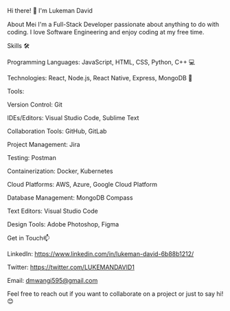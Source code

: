 Hi there! 👋 I'm Lukeman David

About Meℹ
I'm a Full-Stack Developer passionate about anything to do with coding. I love Software Engineering and enjoy coding at my free time.

Skills 🛠️

Programming Languages: JavaScript, HTML, CSS, Python, C++ 💻

Technologies: React, Node.js, React Native, Express, MongoDB 🚀


Tools:

  Version Control: Git

  IDEs/Editors: Visual Studio Code, Sublime Text
  
  Collaboration Tools: GitHub, GitLab
  
  Project Management: Jira
  
  Testing: Postman

  Containerization: Docker, Kubernetes
  
  Cloud Platforms: AWS, Azure, Google Cloud Platform
  
  Database Management: MongoDB Compass
  
  Text Editors: Visual Studio Code
  
  Design Tools: Adobe Photoshop, Figma


Get in Touch📫

LinkedIn: https://www.linkedin.com/in/lukeman-david-6b88b1212/

Twitter: https://twitter.com/LUKEMANDAVID1

Email: dmwangi595@gmail.com

Feel free to reach out if you want to collaborate on a project or just to say hi! 😊

